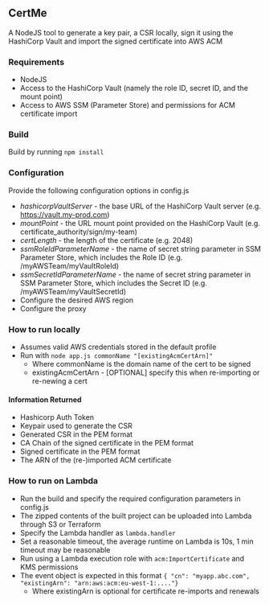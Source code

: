 ## CertMe
A NodeJS tool to generate a key pair, a CSR locally, sign it using the HashiCorp Vault and import the signed certificate into AWS ACM

### Requirements
   - NodeJS
   - Access to the HashiCorp Vault (namely the role ID, secret ID, and the mount point)
   - Access to AWS SSM (Parameter Store) and permissions for ACM certificate import

### Build
Build by running `npm install`

### Configuration
Provide the following configuration options in config.js
   - *hashicorpVaultServer* - the base URL of the HashiCorp Vault server (e.g. https://vault.my-prod.com)
   - *mountPoint* - the URL mount point provided on the HashiCorp Vault (e.g. certificate_authority/sign/my-team)
   - *certLength* - the length of the certificate (e.g. 2048)
   - *ssmRoleIdParameterName* - the name of secret string parameter in SSM Parameter Store, which includes the Role ID (e.g. /myAWSTeam/myVaultRoleId)
   - *ssmSecretIdParameterName* - the name of secret string parameter in SSM Parameter Store, which includes the Secret ID (e.g. /myAWSTeam/myVaultSecretId)
   - Configure the desired AWS region
   - Configure the proxy

### How to run locally
   - Assumes valid AWS credentials stored in the default profile
   - Run with `node app.js commonName "[existingAcmCertArn]"`
       - Where commonName is the domain name of the cert to be signed
       - existingAcmCertArn - [OPTIONAL] specify this when re-importing or re-newing a cert

#### Information Returned
   - Hashicorp Auth Token
   - Keypair used to generate the CSR
   - Generated CSR in the PEM format
   - CA Chain of the signed certificate in the PEM format 
   - Signed certificate in the PEM format
   - The ARN of the (re-)imported ACM certificate

### How to run on Lambda
   - Run the build and specify the required configuration parameters in config.js
   - The zipped contents of the built project can be uploaded into Lambda through S3 or Terraform
   - Specify the Lambda handler as `lambda.handler`
   - Set a reasonable timeout, the average runtime on Lambda is 10s, 1 min timeout may be reasonable
   - Run using a Lambda execution role with `acm:ImportCertificate` and KMS permissions
   - The event object is expected in this format `{ "cn": "myapp.abc.com", "existingArn": "arn:aws:acm:eu-west-1:...."}`
        - Where existingArn is optional for certificate re-imports and renewals